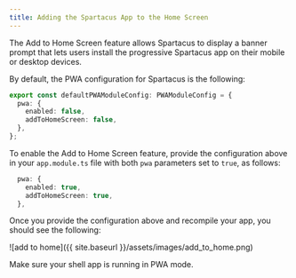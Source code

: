 ```yaml
---
title: Adding the Spartacus App to the Home Screen
---
```


The Add to Home Screen feature allows Spartacus to display a banner prompt that lets users install the progressive Spartacus app on their mobile or desktop devices.

By default, the PWA configuration for Spartacus is the following:

```typescript
export const defaultPWAModuleConfig: PWAModuleConfig = {
  pwa: {
    enabled: false,
    addToHomeScreen: false,
  },
};
```

To enable the Add to Home Screen feature, provide the configuration above in your `app.module.ts` file with both `pwa` parameters set to `true`, as follows:

```typescript
  pwa: {
    enabled: true,
    addToHomeScreen: true,
  },
```

Once you provide the configuration above and recompile your app, you should see the following:

![add to home]({{ site.baseurl }}/assets/images/add_to_home.png)

Make sure your shell app is running in PWA mode.

